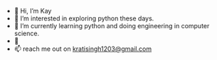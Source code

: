 - 👋 Hi, I’m Kay
- 👀 I’m interested in exploring python these days.
- 🌱 I’m currently learning python and doing engineering in computer science.
- 💞
- 📫 reach me out on kratisingh1203@gmail.com

<!---
kratiiii/kratiiii is a ✨ special ✨ repository because its `README.md` (this file) appears on your GitHub profile.
You can click the Preview link to take a look at your changes.
--->
